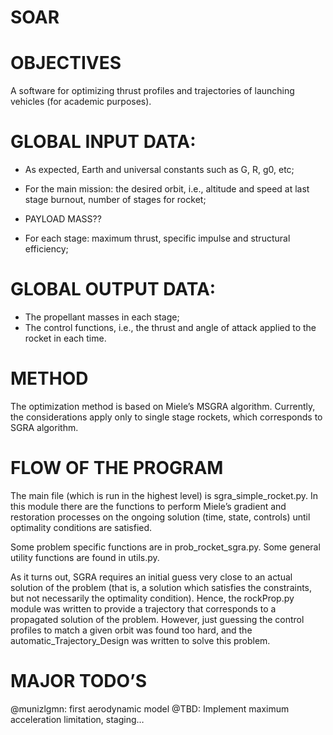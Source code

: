 # SOAR

# OBJECTIVES
A software for optimizing thrust profiles and trajectories of launching vehicles (for academic purposes).

# GLOBAL INPUT DATA:
- As expected, Earth and universal constants such as G, R, g0, etc;
- For the main mission: the desired orbit, i.e., altitude and speed at last stage burnout, number of stages for rocket;

- PAYLOAD MASS??

- For each stage: maximum thrust, specific impulse and structural efficiency;

# GLOBAL OUTPUT DATA:
- The propellant masses in each stage;
- The control functions, i.e., the thrust and angle of attack applied to the rocket in each time.

# METHOD
The optimization method is based on Miele’s MSGRA algorithm. Currently, the considerations apply only to single stage rockets, which corresponds to SGRA algorithm.


# FLOW OF THE PROGRAM
The main file (which is run in the highest level) is sgra_simple_rocket.py. 
In this module there are the functions to perform Miele’s gradient and restoration processes on the ongoing solution (time, state, controls) until optimality conditions are satisfied.

Some problem specific functions are in prob_rocket_sgra.py.
Some general utility functions are found in utils.py.

As it turns out, SGRA requires an initial guess very close to an actual solution of the problem (that is, a solution which satisfies the constraints, but not necessarily the optimality condition). 
Hence, the rockProp.py module was written to provide a trajectory that corresponds to a propagated solution of the problem. However, just guessing the control profiles to match a given orbit was found too hard, and the automatic_Trajectory_Design was written to solve this problem.


# MAJOR TODO’S
@munizlgmn: first aerodynamic model
@TBD: Implement maximum acceleration limitation, staging…


